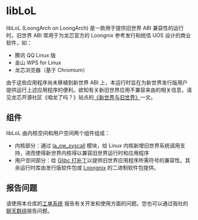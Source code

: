 libLoL
======

libLoL (LoongArch on LoongArch) 是一款用于提供旧世界 ABI 兼容性的运行时。旧世界 ABI 常用于为龙芯官方的 Loongnix 参考发行和统信 UOS 设计的商业软件，如：

- 腾讯 QQ Linux 版
- 金山 WPS for Linux
- 龙芯浏览器（基于 Chromium）

由于这些应用程序尚未移植到新世界 ABI 上，本运行时旨在为新世界发行版用户提供运行上述应用程序的便利。欲知有关新旧世界应用不兼容来由的相关信息，请见龙芯开源社区《咱龙了吗？》站点的[《新世界与旧世界》](https://areweloongyet.com/docs/old-and-new-worlds/)一文。

组件
----

libLoL 由内核空间和用户空间两个组件组成：

- 内核部分：通过 [la_ow_syscall](https://github.com/AOSC-Dev/la_ow_syscall) 模块，给 Linux 内核新增旧世界系统调用支持，进而使得新世界内核得以兼容旧世界运行时和应用程序
- 用户空间部分：给 [Glibc 打补丁](https://github.com/AOSC-Dev/glibc-loongarch-oldworld)以提供旧世界应用程序所需符号的兼容性。其余运行时库由发行版软件包或 [Loongnix](https://www.loongson.cn/system/loongnix) 的二进制软件包提供。

报告问题
--------

请使用本仓库的[工单系统](https://github.com/AOSC-Dev/liblol/issues) 报告有关开发和使用方面的问题。您也可以通过我社的[聊天群组](https://aosc.io/zh-cn/contact/)报告问题。
